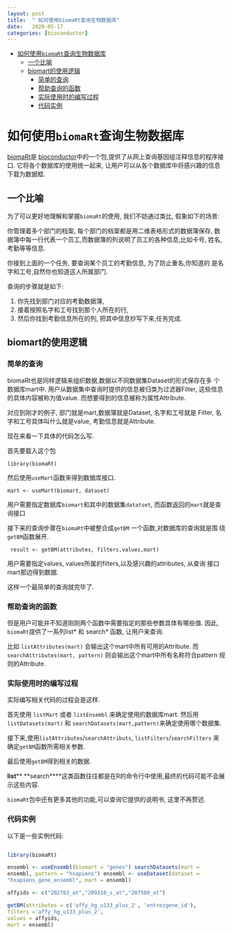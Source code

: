 ```yaml
---
layout: post
title:  " 如何使用biomaRt查询生物数据库"
date:   2020-05-17
categories: [bioconductor]
---
```


- [如何使用`biomaRt`查询生物数据库](#如何使用biomart查询生物数据库)
  - [一个比喻](#一个比喻)
  - [biomart的使用逻辑](#biomart的使用逻辑)
    - [简单的查询](#简单的查询)
    - [帮助查询的函数](#帮助查询的函数)
    - [实际使用时的编写过程](#实际使用时的编写过程)
    - [代码实例](#代码实例)


# 如何使用`biomaRt`查询生物数据库

[biomaRt](https://www.bioconductor.org/packages/release/bioc/html/biomaRt.html)是 [bioconductor](https://www.bioconductor.org/)中的一个包,提供了从网上查询基因组注释信息的程序接口. 
它将各个数据库的使用统一起来, 让用户可以从各个数据库中将感兴趣的信息下载为数据框.

## 一个比喻

为了可以更好地理解和掌握`biomaRt`的使用, 我们不妨通过类比, 假象如下的场景:

你管理着多个部门的档案, 每个部门的档案都是用二维表格形式的数据簿保存,
数据簿中每一行代表一个员工,而数据簿的列说明了员工的各种信息,比如卡号,
姓名,考勤等等信息.

你接到上面的一个任务, 要查询某个员工的考勤信息, 为了防止重名,你知道的
是名字和工号,自然你也知道这人所属部门.

查询的步骤就是如下:

1. 你先找到部门对应的考勤数据簿,
2. 接着按照名字和工号找到那个人所在的行,
3. 然后你找到考勤信息所在的列, 把其中信息抄写下来,任务完成.

## biomart的使用逻辑

### 简单的查询
biomaRt也是同样逻辑来组织数据,数据以不同数据集Dataset的形式保存在多
个数据库mart中. 用户从数据集中查询时提供的信息被归类为过滤器Filter,
这些信息的具体内容被称为值value. 而想要得到的信息被称为属性Attribute.

对应到刚才的例子, 部门就是mart,数据簿就是Dataset, 名字和工号就是
Filter, 名字和工号具体叫什么就是value, 考勤信息就是Attribute.

现在来看一下具体的代码怎么写.

首先要载入这个包

```library(biomaRt)```

然后使用`useMart`函数来得到数据库接口.

```mart <- useMart(biomart, dataset)```

用户需要指定数据库`biomart`和其中的数据集`datatset`, 而函数返回的`mart`就是查询接口

接下来的查询步骤在`biomaRt`中被整合成`getBM` 一个函数,对数据库的查询就是围
绕`getBM`函数展开.

``` result <- getBM(attributes, filters,values,mart)```

用户需要指定values, values所属的filters,以及感兴趣的attributes, 从查询
接口mart那边得到数据.

这样一个最简单的查询就完毕了.

### 帮助查询的函数

但是用户可能并不知道刚刚两个函数中需要指定的那些参数具体有哪些值. 因此,
`biomaRt`提供了一系列list* 和 search* 函数, 让用户来查询.

比如 `listAttributes(mart)` 会输出这个mart中所有可用的Attribute. 而
`searchAttributes(mart, pattern)` 则会输出这个mart中所有名称符合pattern
规则的Attribute.

### 实际使用时的编写过程

实际编写相关代码的过程会是这样.

首先使用 `listMart` 或者 `listEnsembl` 来确定使用的数据库mart. 然后用
`listDatasets(mart)` 和 `searchDatasets(mart,pattern)`来确定使用哪个数据集.

接下来,使用`listAttributes`/`searchAttributs`,  `listFilters`/`searchFilters` 来
确定`getBM`函数所需相关参数.

最后使用`getBM`得到相关的数据.

**list****  **search****这类函数往往都是在R的命令行中使用,最终的代码可能不会展
示这些内容.

`biomaRt`包中还有更多其他的功能,可以查询它提供的说明书, 这里不再赘述.

### 代码实例

以下是一些实例代码:

```R

library(biomaRt)

ensembl <- useEnsembl(biomart = "genes") searchDatasets(mart =
ensembl, pattern = "hsapiens") ensembl <- useDataset(dataset =
"hsapiens_gene_ensembl", mart = ensembl)

affyids <- c("202763_at","209310_s_at","207500_at") 

getBM(attributes = c('affy_hg_u133_plus_2', 'entrezgene_id'), 
filters ='affy_hg_u133_plus_2', 
values = affyids, 
mart = ensembl)

```

 
